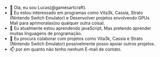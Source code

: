 - 👋 Ola, eu sou Lucas(@gamesartcraft).
- 👀 Eu estou interessado em programas como Vita3k, Cassia, Strato (Nintendo Switch Emulator) e Desenvolver projetos envolvendo GPUs Mali para aprimoralas(ou qualquer outra coisa).
- 🌱 Eu atualmente estou aprendendo javaScript, Mas pretendo aprender muitas linguagens de programação.
- 💞️ Eu procura colaborar com projetos como Vita3k, Cassia e Strato (Nintendo Switch Emulator) possívelmente posso apoiar outros projetos.
- 📫 por em quanto não tenho nenhum E-mail de contato.
